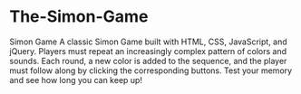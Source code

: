# The-Simon-Game
Simon Game A classic Simon Game built with HTML, CSS, JavaScript, and jQuery. Players must repeat an increasingly complex pattern of colors and sounds. Each round, a new color is added to the sequence, and the player must follow along by clicking the corresponding buttons. Test your memory and see how long you can keep up!
